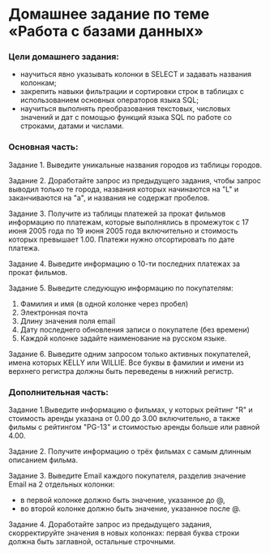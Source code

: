 # Домашнее задание по теме «Работа с базами данных»

### Цели домашнего задания:

- научиться явно указывать колонки в SELECT и задавать названия колонкам;
- закрепить навыки фильтрации и сортировки строк в таблицах с использованием основных операторов языка SQL;
- научиться выполнять преобразования текстовых, числовых значений и дат с помощью функций языка SQL по работе со строками, датами и числами.

### Основная часть:

Задание 1. Выведите уникальные названия городов из таблицы городов.

Задание 2. Доработайте запрос из предыдущего задания, чтобы запрос выводил только те города, названия которых начинаются на "L" и заканчиваются на "a", и названия не содержат пробелов.

Задание 3. Получите из таблицы платежей за прокат фильмов информацию по платежам, которые выполнялись в промежуток с 17 июня 2005 года по 19 июня 2005 года включительно и стоимость которых превышает 1.00. Платежи нужно отсортировать по дате платежа.

Задание 4. Выведите информацию о 10-ти последних платежах за прокат фильмов.

Задание 5. Выведите следующую информацию по покупателям:

1. Фамилия и имя (в одной колонке через пробел)
2. Электронная почта
3. Длину значения поля email
4. Дату последнего обновления записи о покупателе (без времени)
5. Каждой колонке задайте наименование на русском языке.
   
Задание 6. Выведите одним запросом только активных покупателей, имена которых KELLY или WILLIE. Все буквы в фамилии и имени из верхнего регистра должны быть переведены в нижний регистр.

### Дополнительная часть:

Задание 1.Выведите информацию о фильмах, у которых рейтинг "R" и стоимость аренды указана от 0.00 до 3.00 включительно, а также фильмы c рейтингом "PG-13" и стоимостью аренды больше или равной 4.00.

Задание 2. Получите информацию о трёх фильмах с самым длинным описанием фильма.

Задание 3. Выведите Email каждого покупателя, разделив значение Email на 2 отдельных колонки:

- в первой колонке должно быть значение, указанное до @,
- во второй колонке должно быть значение, указанное после @.
  
Задание 4. Доработайте запрос из предыдущего задания, скорректируйте значения в новых колонках: первая буква строки должна быть заглавной, остальные строчными.

